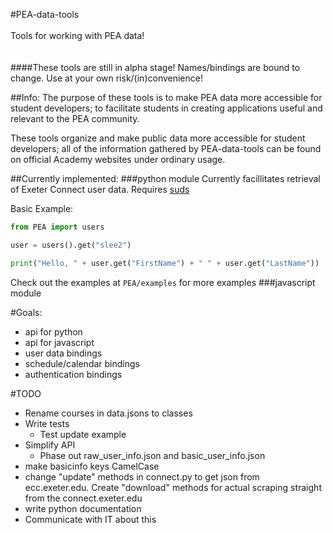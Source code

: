 #PEA-data-tools
<br>
<br>
Tools for working with PEA data!
<br>
<br>
<br>
####These tools are still in alpha stage! Names/bindings are bound to change. Use at your own risk/(in)convenience!

##Info:
The purpose of these tools is to make PEA data more accessible for student developers; to facilitate students in creating applications useful and relevant to the PEA community.

These tools organize and make public data more accessible for student developers; all of the information gathered by PEA-data-tools can be found on official Academy websites under ordinary usage.

##Currently implemented:
###python module
Currently facillitates retrieval of Exeter Connect user data. 
Requires [suds](https://fedorahosted.org/suds/)


Basic Example:
```python
from PEA import users

user = users().get("slee2")

print("Hello, " + user.get("FirstName") + " " + user.get("LastName"))

```



Check out the examples at `PEA/examples` for more examples
###javascript module


#Goals:
 - api for python
 - api for javascript
 - user data bindings
 - schedule/calendar bindings
 - authentication bindings

#TODO
 - Rename courses in data.jsons to classes
 - Write tests
	 - Test update example
 - Simplify API
	 - Phase out raw_user_info.json and basic_user_info.json
 - make basicinfo keys CamelCase
 - change "update" methods in connect.py to get json from ecc.exeter.edu. Create "download" methods for actual scraping straight from the connect.exeter.edu
 - write python documentation
 - Communicate with IT about this
